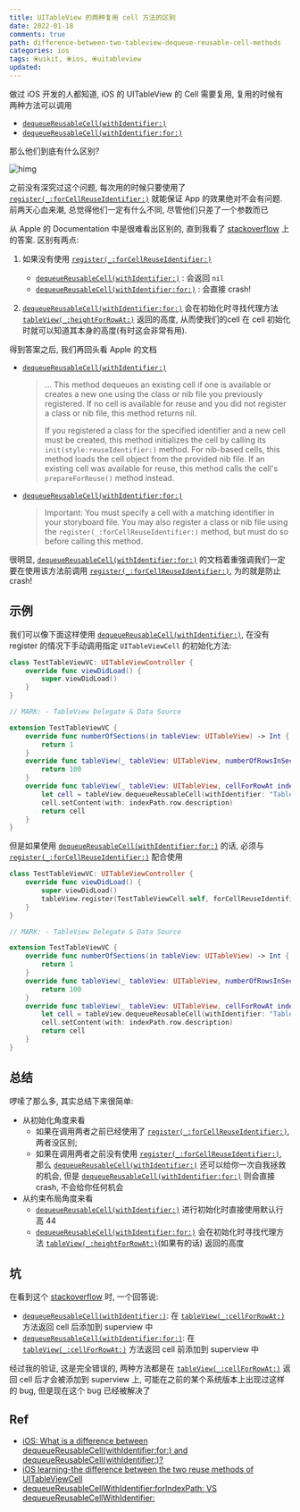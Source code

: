 ```yaml
---
title: UITableView 的两种复用 cell 方法的区别
date: 2022-01-18
comments: true
path: difference-between-two-tableview-dequeue-reusable-cell-methods
categories: ios
tags: ⦿uikit, ⦿ios, ⦿uitableview
updated:
---
```


做过 iOS 开发的人都知道, iOS 的 UITableView 的 Cell 需要复用, 复用的时候有两种方法可以调用

- [`dequeueReusableCell(withIdentifier:)`][4]
- [`dequeueReusableCell(withIdentifier:for:)`][5]

那么他们到底有什么区别?

![himg](https://a.hanleylee.com/HKMS/2022-01-24000544.jpg?x-oss-process=style/WaMa)

<!-- more -->

之前没有深究过这个问题, 每次用的时候只要使用了 [`register(_:forCellReuseIdentifier:)`][6] 就能保证 App 的效果绝对不会有问题. 前两天心血来潮, 总觉得他们一定有什么不同, 尽管他们只差了一个参数而已

从 Apple 的 Documentation 中是很难看出区别的, 直到我看了 [stackoverflow][1] 上的答案. 区别有两点:

1. 如果没有使用 [`register(_:forCellReuseIdentifier:)`][6]

    - [`dequeueReusableCell(withIdentifier:)`][4] : 会返回 `nil`
    - [`dequeueReusableCell(withIdentifier:for:)`][5] : 会直接 crash!

2. [`dequeueReusableCell(withIdentifier:for:)`][5] 会在初始化时寻找代理方法 [`tableView(_:heightForRowAt:)`][7] 返回的高度, 从而使我们的cell 在 cell 初始化时就可以知道其本身的高度(有时这会非常有用).

得到答案之后, 我们再回头看 Apple 的文档

- [`dequeueReusableCell(withIdentifier:)`][4]

    > ... This method dequeues an existing cell if one is available or creates a new one using the class or nib file you previously registered. If no
    > cell is available for reuse and you did not register a class or nib file, this method returns nil.
    >
    > If you registered a class for the specified identifier and a new cell must be created, this method initializes the cell by calling its
    > `init(style:reuseIdentifier:)` method. For nib-based cells, this method loads the cell object from the provided nib file. If an existing cell
    > was available for reuse, this method calls the cell's `prepareForReuse()` method instead.

- [`dequeueReusableCell(withIdentifier:for:)`][5]

    > Important: You must specify a cell with a matching identifier in your storyboard file. You may also register a class or nib file using the
    > `register(_:forCellReuseIdentifier:)` method, but must do so before calling this method.

很明显, [`dequeueReusableCell(withIdentifier:for:)`][5] 的文档着重强调我们一定要在使用该方法前调用 [`register(_:forCellReuseIdentifier:)`][6], 为的就是防止 crash!

## 示例

我们可以像下面这样使用 [`dequeueReusableCell(withIdentifier:)`][4], 在没有 register 的情况下手动调用指定 `UITableViewCell` 的初始化方法:

```swift
class TestTableViewVC: UITableViewController {
    override func viewDidLoad() {
        super.viewDidLoad()
    }
}

// MARK: - TableView Delegate & Data Source

extension TestTableViewVC {
    override func numberOfSections(in tableView: UITableView) -> Int {
        return 1
    }
    override func tableView(_ tableView: UITableView, numberOfRowsInSection section: Int) -> Int {
        return 100
    }
    override func tableView(_ tableView: UITableView, cellForRowAt indexPath: IndexPath) -> UITableViewCell {
        let cell = tableView.dequeueReusableCell(withIdentifier: "TableViewCell") as? TestTableViewCell ?? .init(style: .default, reuseIdentifier: "TableViewCell")
        cell.setContent(with: indexPath.row.description)
        return cell
    }
}
```

但是如果使用 [`dequeueReusableCell(withIdentifier:for:)`][5] 的话, 必须与 [`register(_:forCellReuseIdentifier:)`][6] 配合使用

```swift
class TestTableViewVC: UITableViewController {
    override func viewDidLoad() {
        super.viewDidLoad()
        tableView.register(TestTableViewCell.self, forCellReuseIdentifier: "TableViewCell")
    }
}

// MARK: - TableView Delegate & Data Source

extension TestTableViewVC {
    override func numberOfSections(in tableView: UITableView) -> Int {
        return 1
    }
    override func tableView(_ tableView: UITableView, numberOfRowsInSection section: Int) -> Int {
        return 100
    }
    override func tableView(_ tableView: UITableView, cellForRowAt indexPath: IndexPath) -> UITableViewCell {
        let cell = tableView.dequeueReusableCell(withIdentifier: "TableViewCell", for: indexPath) as! TestTableViewCell
        cell.setContent(with: indexPath.row.description)
        return cell
    }
}
```

## 总结

啰嗦了那么多, 其实总结下来很简单:

- 从初始化角度来看
    - 如果在调用两者之前已经使用了 [`register(_:forCellReuseIdentifier:)`][6], 两者没区别;
    - 如果在调用两者之前没有使用 [`register(_:forCellReuseIdentifier:)`][6], 那么 [`dequeueReusableCell(withIdentifier:)`][4] 还可以给你一次自我拯救的机会, 但是 [`dequeueReusableCell(withIdentifier:for:)`][5] 则会直接 crash, 不会给你任何机会
- 从约束布局角度来看
    - [`dequeueReusableCell(withIdentifier:)`][4] 进行初始化时直接使用默认行高 44
    - [`dequeueReusableCell(withIdentifier:for:)`][5] 会在初始化时寻找代理方法 [`tableView(_:heightForRowAt:)`][7](如果有的话) 返回的高度

## 坑

在看到这个 [stackoverflow][3] 时, 一个回答说:

- [`dequeueReusableCell(withIdentifier:)`][4]: 在 [`tableView(_:cellForRowAt:)`][8] 方法返回 cell 后添加到 superview 中
- [`dequeueReusableCell(withIdentifier:for:)`][5]: 在 [`tableView(_:cellForRowAt:)`][8] 方法返回 cell 前添加到 superview 中

经过我的验证, 这是完全错误的, 两种方法都是在 [`tableView(_:cellForRowAt:)`][8] 返回 cell 后才会被添加到 superview 上, 可能在之前的某个系统版本上出现过这样的 bug, 但是现在这个 bug 已经被解决了

## Ref

- [iOS: What is a difference between dequeueReusableCell(withIdentifier:for:) and dequeueReusableCell(withIdentifier:)?][1]
- [iOS learning-the difference between the two reuse methods of UITableViewCell][2]
- [dequeueReusableCellWithIdentifier:forIndexPath: VS dequeueReusableCellWithIdentifier:][3]

[1]: https://stackoverflow.com/questions/44213804/ios-what-is-a-difference-between-dequeuereusablecellwithidentifierfor-and-d
[2]: https://blog.fireheart.in/a?ID=01450-576ebe76-ebea-47b8-8158-4c7e6e3f5240
[3]: https://stackoverflow.com/questions/35984091/dequeuereusablecellwithidentifierforindexpath-vs-dequeuereusablecellwithidenti/36000801#36000801
[4]: https://developer.apple.com/documentation/uikit/uitableview/1614891-dequeuereusablecell
[5]: https://developer.apple.com/documentation/uikit/uitableview/1614878-dequeuereusablecell
[6]: https://developer.apple.com/documentation/uikit/uitableview/1614888-register
[7]: https://developer.apple.com/documentation/uikit/uitableviewdelegate/1614998-tableview
[8]: https://developer.apple.com/documentation/uikit/uitableview/1614983-cellforrow
